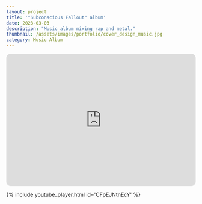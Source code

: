 ```yaml
---
layout: project
title: '"Subconscious Fallout" album'
date: 2023-03-03
description: "Music album mixing rap and metal."
thumbnail: /assets/images/portfolio/cover_design_music.jpg
category: Music Album
---
```




<iframe style="border-radius:12px" src="https://open.spotify.com/embed/album/5O1JSfrtV8ShEzqoOJL9cx?utm_source=generator" width="100%" height="352" frameBorder="0" allowfullscreen="" allow="autoplay; clipboard-write; encrypted-media; fullscreen; picture-in-picture" loading="lazy"></iframe>

{% include youtube_player.html id='CFpEJNtnEcY' %}
